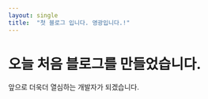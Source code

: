 ```yaml
---
layout: single
title:  "첫 블로그 입니다. 영광입니다.!"
---
```


# 오늘 처음 블로그를 만들었습니다.

앞으로 더욱더 열심하는 개발자가 되겠습니다.

